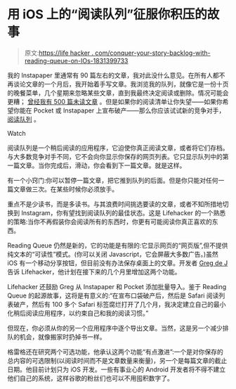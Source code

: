 # 用 iOS 上的“阅读队列”征服你积压的故事

> 原文:[https://life hacker . com/conquer-your-story-backlog-with-reading-queue-on-IOs-1831399733](https://lifehacker.com/conquer-your-story-backlog-with-reading-queue-on-ios-1831399733)

我的 Instapaper 里通常有 90 篇左右的文章，我对此没什么意见。在所有人都不再谈论文章的一个月后，我开始着手写文章。我浏览我的队列，就像它是一份十页的晚餐菜单，几个星期来忽略某些文章，直到我最终决定阅读或删除。情况可能会更糟； [曾经我有 500 篇未读文章](https://lifehacker.com/clean-out-your-instapaper-reading-list-today-1821703712) 。但是如果你的阅读清单让你失望——如果你希望你能在 Pocket 或 Instapaper 上宣布破产——那么你应该试试新的竞争对手， [阅读队列](https://readingqueue.app/) 。

Watch

阅读队列是一个稍后阅读的应用程序，它迫使你真正阅读文章，或者将它们存档。与大多数竞争对手不同，它不会向你显示你保存的网页列表。它只显示队列中的第一篇文章。当你完成后，滑动，你会看到下一篇文章。就是这样。

有一个小窍门:你可以暂停一篇文章，把它推到队列的后面。但是你只能对任何一篇文章做三次。在某些时候你必须放手。

重点不是少读书，而是多读书。与其浪费时间挑选要读的文章，或者不知所措地切换到 Instagram，你有望找到阅读队列的最佳状态。这是 Lifehacker 的一个熟悉的策略:当你不再假装你会阅读所有的东西时，你更有可能阅读你真正喜欢的东西。

Reading Queue 仍然是新的，它的功能是有限的:它显示网页的“网页版”,但不提供纯文本的“可读性”模式。(你可以关闭 Javascript，它会屏蔽大多数广告。)虽然 iOS 有一个移动分享按钮，但目前没有办法保存桌面上的文章。开发者 [Greg de J](http://nckh.com/) 告诉 Lifehacker，他计划在接下来的几个月里增加这两个功能。

Lifehacker 还鼓励 Greg 从 Instapaper 和 Pocket 添加批量导入。鉴于 Reading Queue 的起源故事，这将是有意义的:“在宣布口袋破产后，然后是 Safari 阅读列表破产，然后有 100 多个 Safari 标签腐烂打开了几个月，我决定建立自己的最小化稍后阅读应用程序，以约束自己和我的阅读习惯。”

但现在，你必须从你的另一个应用程序中逐个导出文章。当然，这是另一个减少排队的机会，就像搬家时扔掉书一样。

格雷格还在研究两个可选功能，他承认这两个功能“有点激进”:一个是对你保存的总内容的可选限制(以阅读时间而不是文章数量来衡量)，另一个是每篇文章的截止日期。他目前计划只为 iOS 开发。一些有事业心的 Android 开发者将不得不建立他们自己的系统，这样谷歌的粉丝们也可以不用囤积数字了。